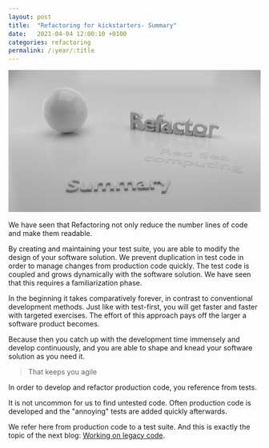 ```yaml
---
layout: post
title:  "Refactoring for kickstarters- Summary"
date:   2021-04-04 12:00:10 +0100
categories: refactoring
permalink: /:year/:title
---
```


![Summary](../images/Refactoring/Refactor-summary.png)



We have seen that Refactoring not only reduce the number lines of code and make them readable.

By creating and maintaining your test suite, you are able to modify the design of your software solution.
We prevent duplication in test code in order to manage changes from production code quickly.
The test code is coupled and grows dynamically with the software solution.
We have seen that this requires a familiarization phase.

In the beginning it takes comparatively forever, in contrast to conventional development methods.
Just like with test-first, you will get faster and faster with targeted exercises.
The effort of this approach pays off the larger a software product becomes.
  
Because then you catch up with the development time immensely and develop continuously, and
you are able to shape and knead your software solution as you need it.

>That keeps you agile

In order to develop and refactor production code, you reference from tests.

It is not uncommon for us to find untested code.
Often production code is developed and the "annoying" tests are added quickly afterwards.

We refer here from production code to a test suite. And this is exactly the topic of the next blog: [Working on legacy code](https://redseacomputing.github.io/2021/Legacy-Code-introduction).
